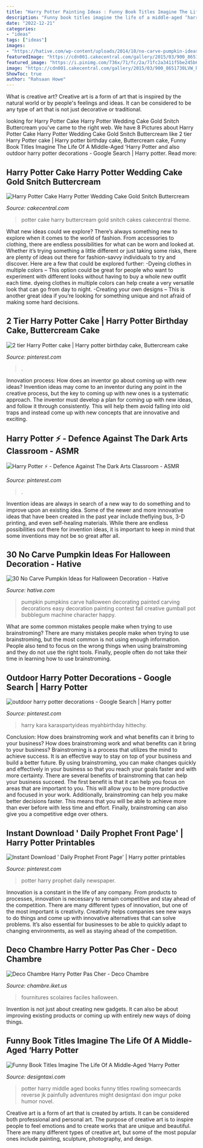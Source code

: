 ```yaml
---
title: "Harry Potter Painting Ideas : Funny Book Titles Imagine The Life Of A Middle-aged ‘harry Potter"
description: "Funny book titles imagine the life of a middle-aged ‘harry potter"
date: "2022-12-21"
categories:
- "ideas"
tags: ["ideas"]
images:
- "https://hative.com/wp-content/uploads/2014/10/no-carve-pumpkin-ideas/19-bubblegum-machine.jpg"
featuredImage: "https://cdn001.cakecentral.com/gallery/2015/03/900_8651730LVW_harry-potter-cake-harry-potter-wedding-cake-gold-snitch-buttercream-wedding-cake.jpg"
featured_image: "https://i.pinimg.com/736x/71/fc/2a/71fc2a3411f5be245b694e90ecbc46f4.jpg"
image: "https://cdn001.cakecentral.com/gallery/2015/03/900_8651730LVW_harry-potter-cake-harry-potter-wedding-cake-gold-snitch-buttercream-wedding-cake.jpg"
ShowToc: true
author: "Rahsaan Howe"
---
```



What is creative art?
Creative art is a form of art that is inspired by the natural world or by people's feelings and ideas. It can be considered to be any type of art that is not just decorative or traditional.

	

		
looking for Harry Potter Cake Harry Potter Wedding Cake Gold Snitch Buttercream you've came to the right web. We have 8 Pictures about Harry Potter Cake Harry Potter Wedding Cake Gold Snitch Buttercream like 2 tier Harry Potter cake | Harry potter birthday cake, Buttercream cake, Funny Book Titles Imagine The Life Of A Middle-Aged ‘Harry Potter and also outdoor harry potter decorations - Google Search | Harry potter. Read more:
		
    
## Harry Potter Cake Harry Potter Wedding Cake Gold Snitch Buttercream

<img loading=lazy src="https://cdn001.cakecentral.com/gallery/2015/03/900_8651730LVW_harry-potter-cake-harry-potter-wedding-cake-gold-snitch-buttercream-wedding-cake.jpg" onerror="this.onerror=null;this.src='https://tse2.mm.bing.net/th?id=OIP.PB3bLQTXaRxSGA5F_JkbfgHaLH&amp;pid=15.1';" alt="Harry Potter Cake Harry Potter Wedding Cake Gold Snitch Buttercream">

_Source: cakecentral.com_

>potter cake harry buttercream gold snitch cakes cakecentral theme. 

	

What new ideas could we explore?
There’s always something new to explore when it comes to the world of fashion. From accessories to clothing, there are endless possibilities for what can be worn and looked at. Whether it’s trying something a little different or just taking some risks, there are plenty of ideas out there for fashion-savvy individuals to try and discover. Here are a few that could be explored further: 
-Dyeing clothes in multiple colors – This option could be great for people who want to experiment with different looks without having to buy a whole new outfit each time. dyeing clothes in multiple colors can help create a very versatile look that can go from day to night. 
-Creating your own designs – This is another great idea if you’re looking for something unique and not afraid of making some hard decisions.

    
## 2 Tier Harry Potter Cake | Harry Potter Birthday Cake, Buttercream Cake

<img loading=lazy src="https://i.pinimg.com/736x/b0/41/2e/b0412e3b7b6bf2a77141ccbed1aa4f27.jpg" onerror="this.onerror=null;this.src='https://tse1.mm.bing.net/th?id=OIP.F77zKt6DGkC6r1MAgsSo2wHaJ4&amp;pid=15.1';" alt="2 tier Harry Potter cake | Harry potter birthday cake, Buttercream cake">

_Source: pinterest.com_

>. 

	

Innovation process: How does an inventor go about coming up with new ideas?
Invention ideas may come to an inventor during any point in the creative process, but the key to coming up with new ones is a systematic approach. The inventor must develop a plan for coming up with new ideas, and follow it through consistently. This will help them avoid falling into old traps and instead come up with new concepts that are innovative and exciting.

    
## Harry Potter ⚡ - Defence Against The Dark Arts Classroom - ASMR

<img loading=lazy src="https://i.pinimg.com/736x/00/69/09/0069092f0751b01ee4e59c9ec92aa622.jpg" onerror="this.onerror=null;this.src='https://tse1.mm.bing.net/th?id=OIP.GAH5PU3rzCQoCNHL2wLURQHaEK&amp;pid=15.1';" alt="Harry Potter ⚡ - Defence Against The Dark Arts Classroom - ASMR">

_Source: pinterest.com_

>. 

	

Invention ideas are always in search of a new way to do something and to improve upon an existing idea. Some of the newer and more innovative ideas that have been created in the past year include theflying bus, 3-D printing, and even self-healing materials. While there are endless possibilities out there for invention ideas, it is important to keep in mind that some inventions may not be so great after all.

    
## 30 No Carve Pumpkin Ideas For Halloween Decoration - Hative

<img loading=lazy src="https://hative.com/wp-content/uploads/2014/10/no-carve-pumpkin-ideas/19-bubblegum-machine.jpg" onerror="this.onerror=null;this.src='https://tse2.mm.bing.net/th?id=OIP.Iiora0M5eO6WCyFd98uK7QHaJ4&amp;pid=15.1';" alt="30 No Carve Pumpkin Ideas for Halloween Decoration - Hative">

_Source: hative.com_

>pumpkin pumpkins carve halloween decorating painted carving decorations easy decoration painting contest fall creative gumball pot bubblegum machine character happy. 

	

What are some common mistakes people make when trying to use brainstroming?
There are many mistakes people make when trying to use brainstroming, but the most common is not using enough information. People also tend to focus on the wrong things when using brainstroming and they do not use the right tools. Finally, people often do not take their time in learning how to use brainstroming.

    
## Outdoor Harry Potter Decorations - Google Search | Harry Potter

<img loading=lazy src="https://i.pinimg.com/736x/b2/1c/e7/b21ce76b8256e9f6a7765d90cacb36d3.jpg" onerror="this.onerror=null;this.src='https://tse4.mm.bing.net/th?id=OIP.MSheRiKp2lM8U4eHuVKYhwHaLL&amp;pid=15.1';" alt="outdoor harry potter decorations - Google Search | Harry potter">

_Source: pinterest.com_

>harry kara karaspartyideas myahbirthday hittechy. 

	

Conclusion: How does brainstroming work and what benefits can it bring to your business?
How does brainstroming work and what benefits can it bring to your business? Brainstroming is a process that utilizes the mind to achieve success. It is an effective way to stay on top of your business and build a better future. By using brainstroming, you can make changes quickly and effectively in your business so that you reach your goals faster and with more certainty. There are several benefits of brainstroming that can help your business succeed. The first benefit is that it can help you focus on areas that are important to you. This will allow you to be more productive and focused in your work. Additionally, brainstroming can help you make better decisions faster. This means that you will be able to achieve more than ever before with less time and effort. Finally, brainstroming can also give you a competitive edge over others.

    
## Instant Download &#039; Daily Prophet Front Page&#039; | Harry Potter Printables

<img loading=lazy src="https://i.pinimg.com/736x/71/fc/2a/71fc2a3411f5be245b694e90ecbc46f4.jpg" onerror="this.onerror=null;this.src='https://tse3.mm.bing.net/th?id=OIP.i6LAGczd1itP8UfXD8S9fwHaKe&amp;pid=15.1';" alt="Instant Download &#039; Daily Prophet Front Page&#039; | Harry potter printables">

_Source: pinterest.com_

>potter harry prophet daily newspaper. 

	

Innovation is a constant in the life of any company. From products to processes, innovation is necessary to remain competitive and stay ahead of the competition. There are many different types of innovation, but one of the most important is creativity. Creativity helps companies see new ways to do things and come up with innovative alternatives that can solve problems. It’s also essential for businesses to be able to quickly adapt to changing environments, as well as staying ahead of the competition.

    
## Deco Chambre Harry Potter Pas Cher - Deco Chambre

<img loading=lazy src="https://chambre.iket.us/wp-content/uploads/2019/11/deco-chambre-harry-potter-pas-cher-4.jpg" onerror="this.onerror=null;this.src='https://tse3.mm.bing.net/th?id=OIP.syqdyP7VpdxhhWj2aT9tjgHaEK&amp;pid=15.1';" alt="Deco Chambre Harry Potter Pas Cher - Deco Chambre">

_Source: chambre.iket.us_

>fournitures scolaires faciles halloween. 

	

Invention is not just about creating new gadgets. It can also be about improving existing products or coming up with entirely new ways of doing things.

    
## Funny Book Titles Imagine The Life Of A Middle-Aged ‘Harry Potter

<img loading=lazy src="http://editorial.designtaxi.com/news-agehp1607/3.jpg" onerror="this.onerror=null;this.src='https://tse4.mm.bing.net/th?id=OIP.yVfkHOQOqwfHMceNfWgALQHaLK&amp;pid=15.1';" alt="Funny Book Titles Imagine The Life Of A Middle-Aged ‘Harry Potter">

_Source: designtaxi.com_

>potter harry middle aged books funny titles rowling someecards reverse jk painfully adventures might designtaxi don imgur poke humor novel. 

	

Creative art is a form of art that is created by artists. It can be considered both professional and personal art. The purpose of creative art is to inspire people to feel emotions and to create works that are unique and beautiful. There are many different types of creative art, but some of the most popular ones include painting, sculpture, photography, and design.

